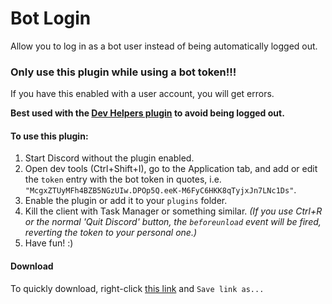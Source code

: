 # Bot Login
Allow you to log in as a bot user instead of being automatically logged out.

### Only use this plugin while using a bot token!!!
If you have this enabled with a user account, you will get errors.

**Best used with the [Dev Helpers plugin](/dev_helpers.md) to avoid being logged out.**

#### To use this plugin:
1. Start Discord without the plugin enabled.
2. Open dev tools (Ctrl+Shift+I), go to the Application tab, and add or edit the `token` entry with the bot token in quotes, i.e. `"McgxZTUyMFh4BZB5NGzUIw.DPOp5Q.eeK-M6FyC6HKK8qTyjxJn7LNc1Ds"`.
3. Enable the plugin or add it to your `plugins` folder.
4. Kill the client with Task Manager or something similar. *(If you use Ctrl+R or the normal 'Quit Discord' button, the `beforeunload` event will be fired, reverting the token to your personal one.)*
5. Have fun! :)

#### Download
To quickly download, right-click [this link](https://github.com/joe27g/EnhancedDiscord-Plugins/raw/master/bot_login.js) and `Save link as...`
